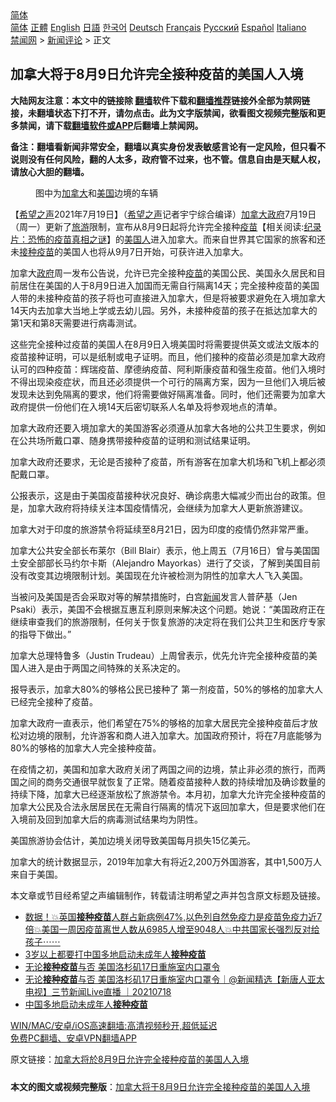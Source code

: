  <!-- 面包屑导航 --> <div class="breadcrumb"><!-- GTranslate: https://gtranslate.io/ -->  <div class="switcher notranslate">  <div class="selected">  <a href="#" onclick="return false;"> 简体</a>  </div>  <div class="option">  <a href="https://www.bannedbook.org" onclick="doGTranslate('zh-CN|zh-CN');jQuery('div.switcher div.selected a').html(jQuery(this).html());return false;" title="简体中文" class="nturl selected"> 简体</a>  <a href="https://www.bannedbook.org/zh-tw/" onclick="doGTranslate('zh-CN|zh-TW');jQuery('div.switcher div.selected a').html(jQuery(this).html());return false;" title="繁體中文" class="nturl"> 正體</a>  <a href="https://www.bannedbook.org/en/" onclick="doGTranslate('zh-CN|en');jQuery('div.switcher div.selected a').html(jQuery(this).html());return false;" title="English" class="nturl"> English</a>  <a href="https://www.bannedbook.org/ja/" onclick="doGTranslate('zh-CN|ja');jQuery('div.switcher div.selected a').html(jQuery(this).html());return false;" title="日本語" class="nturl"> 日語</a>  <a href="https://www.bannedbook.org/ko/" onclick="doGTranslate('zh-CN|ko');jQuery('div.switcher div.selected a').html(jQuery(this).html());return false;" title="한국어" class="nturl"> 한국어</a>  <a href="https://www.bannedbook.org/de/" onclick="doGTranslate('zh-CN|de');jQuery('div.switcher div.selected a').html(jQuery(this).html());return false;" title="Deutsch" class="nturl"> Deutsch</a>  <a href="https://www.bannedbook.org/fr/" onclick="doGTranslate('zh-CN|fr');jQuery('div.switcher div.selected a').html(jQuery(this).html());return false;" title="Français" class="nturl"> Français</a>  <a href="https://www.bannedbook.org/ru/" onclick="doGTranslate('zh-CN|ru');jQuery('div.switcher div.selected a').html(jQuery(this).html());return false;" title="Русский" class="nturl"> Русский</a>  <a href="https://www.bannedbook.org/es/" onclick="doGTranslate('zh-CN|es');jQuery('div.switcher div.selected a').html(jQuery(this).html());return false;" title="Español" class="nturl"> Español</a>  <a href="https://www.bannedbook.org/it/" onclick="doGTranslate('zh-CN|it');jQuery('div.switcher div.selected a').html(jQuery(this).html());return false;" title="Italiano" class="nturl"> Italiano</a>  </div>  </div>      <div class='breadcrumb-sub'><!-- Breadcrumb NavXT 6.3.0 --> <a href="https://www.bannedbook.org/" class="home">禁闻网</a> &gt; <a href="https://www.bannedbook.org/bnews/comments/" class="category">新闻评论</a> &gt; 正文</div></div><h2>加拿大将于8月9日允许完全接种疫苗的美国人入境</h2> <p class="notice"><b>大陆网友注意：本文中的链接除 <a href="https://github.com/bannedbook/fanqiang" >翻墙</a>软件下载和<a href="https://github.com/killgcd/justmysocks/blob/master/README.md">翻墙推荐</a>链接外全部为禁网链接，未翻墙状态下打不开，请勿点击。此为文字版禁闻，欲看图文视频完整版和更多禁闻，请下载<a href="https://github.com/bannedbook/fanqiang">翻墙软件或APP</a>后翻墙上禁闻网。</p><p>备注：翻墙看新闻非常安全，翻墙以真实身份发表敏感言论有一定风险，但只看不说则没有任何风险，翻的人太多，政府管不过来，也不管。信息自由是天赋人权，请放心大胆的翻墙。</b></p>  <div class="entry"> <figure> <p><figcaption>图中为<a href="https://www.bannedbook.org/bnews/tag/%e5%8a%a0%e6%8b%bf%e5%a4%a7/" class="st_tag internal_tag" rel="tag" title="标签 加拿大 下的日志">加拿大</a>和<a href="https://www.bannedbook.org/bnews/tag/%e7%be%8e%e5%9b%bd/" class="st_tag internal_tag" rel="tag" title="标签 美国 下的日志">美国</a>边境的车辆</figcaption></figure> <p>【<span class='wp_keywordlink_affiliate'><a href="https://www.soundofhope.org" title="希望之声" target="_blank">希望之声</a></span>2021年7月19日】（<a href="https://www.bannedbook.org/bnews/tag/%e5%b8%8c%e6%9c%9b%e4%b9%8b%e5%a3%b0/" class="st_tag internal_tag" rel="tag" title="标签 希望之声 下的日志">希望之声</a>记者宇宁综合编译）<a href="https://www.bannedbook.org/bnews/tag/%E5%8A%A0%E6%8B%BF%E5%A4%A7%E6%94%BF%E5%BA%9C/" class="st_tag internal_tag" rel="tag" title="标签 加拿大政府 下的日志">加拿大政府</a>7月19日（周一）更新了<a href="https://www.bannedbook.org/bnews/tag/%e6%97%85%e6%b8%b8/" class="st_tag internal_tag" rel="tag" title="标签 旅游 下的日志">旅游</a>限制，宣布从8月9日起将允许完全接种<span class='wp_keywordlink'><a href="https://www.bannedbook.org/bnews/tculture/20160630/551027.html" title="疫苗" target="_blank">疫苗</a></span>【相关阅读:<a href='https://www.bannedbook.org/bnews/topimagenews/20180408/925060.html' target='_blank'>纪录片：恐怖的疫苗真相之谜</a>】的<a href="https://www.bannedbook.org/bnews/tag/%E7%BE%8E%E5%9B%BD%E4%BA%BA/" class="st_tag internal_tag" rel="tag" title="标签 美国人 下的日志">美国人</a>进入加拿大。而来自世界其它国家的旅客和还未<a href="https://www.bannedbook.org/bnews/tag/%E6%8E%A5%E7%A7%8D%E7%96%AB%E8%8B%97/" class="st_tag internal_tag" rel="tag" title="标签 接种疫苗 下的日志">接种疫苗</a>的美国人也将从9月7日开始，可获许进入加拿大。</p> <p>加拿大<a href="https://www.bannedbook.org/bnews/tag/%e6%94%bf%e5%ba%9c/" class="st_tag internal_tag" rel="tag" title="标签 政府 下的日志">政府</a>周一发布公告说，允许已完全接种<a href="https://www.bannedbook.org/bnews/tag/%e7%96%ab%e8%8b%97/" class="st_tag internal_tag" rel="tag" title="标签 疫苗 下的日志">疫苗</a>的美国公民、美国永久居民和目前居住在美国的人于8月9日进入加国而无需自行隔离14天；完全接种疫苗的美国人带的未接种疫苗的孩子将也可直接进入加拿大，但是将被要求避免在入境加拿大14天内去加拿大当地上学或去幼儿园。另外，未接种疫苗的孩子在抵达加拿大的第1天和第8天需要进行病毒测试。</p> <p>这些完全接种过疫苗的美国人在8月9日入境美国时将需要提供英文或法文版本的疫苗接种证明，可以是纸制或电子证明。而且，他们接种的疫苗必须是加拿大政府认可的四种疫苗：辉瑞疫苗、摩德纳疫苗、阿利斯康疫苗和强生疫苗。他们入境时不得出现染疫症状，而且还必须提供一个可行的隔离方案，因为一旦他们入境后被发现未达到免隔离的要求，他们将需要做好隔离准备。同时，他们还需要为加拿大政府提供一份他们在入境14天后密切联系人名单及将参观地点的清单。</p> <p>加拿大政府还要入境加拿大的美国游客必须遵从加拿大各地的公共卫生要求，例如在公共场所戴口罩、随身携带接种疫苗的证明和测试结果证明。 </p>  <p>加拿大政府还要求，无论是否接种了疫苗，所有游客在加拿大机场和飞机上都必须配戴口罩。</p> <p>公报表示，这是由于美国疫苗接种状况良好、确诊病患大幅减少而出台的政策。但是，加拿大政府将持续关注本国疫情情况，会继续为加拿大人更新旅游建议。</p> <p>加拿大对于印度的旅游禁令将延续至8月21日，因为印度的疫情仍然非常严重。</p> <p>加拿大公共安全部长布莱尔（Bill Blair）表示，他上周五（7月16日）曾与美国国土安全部部长马约尔卡斯（Alejandro Mayorkas）进行了交谈，了解到美国目前没有改变其边境限制计划。美国现在允许被检测为阴性的加拿大人飞入美国。</p>  <p>当被问及美国是否会采取对等的解禁措施时，白宫<span class='wp_keywordlink_affiliate'><a href="https://www.bannedbook.org/" title="新闻">新闻</a></span>发言人普萨基（Jen Psaki）表示，美国不会根据互惠互利原则来解决这个问题。她说：“美国政府正在继续审查我们的旅游限制，任何关于恢复旅游的决定将在我们公共卫生和医疗专家的指导下做出。”</p> <p>加拿大总理特鲁多（Justin Trudeau）上周曾表示，优先允许完全接种疫苗的美国人进入是由于两国之间特殊的关系决定的。</p> <p>报导表示，加拿大80%的够格公民已接种了 第一剂疫苗，50%的够格的加拿大人已经完全接种了疫苗。</p> <p>加拿大政府一直表示，他们希望在75%的够格的加拿大居民完全接种疫苗后才放松对边境的限制，允许游客和商人进入加拿大。加国政府预计，将在7月底能够为80%的够格的加拿大人完全接种疫苗。</p>  <p>在疫情之初，美国和加拿大政府关闭了两国之间的边境，禁止非必须的旅行，而两国之间的商务交通很早就恢复了正常。随着疫苗接种人数的持续增加及确诊数量的持续下降，加拿大已经逐渐放松了旅游禁令。本月初，加拿大允许完全接种疫苗的加拿大公民及合法永居居民在无需自行隔离的情况下返回加拿大，但是要求他们在入境前及回到加拿大后的病毒测试结果均为阴性。</p> <p>美国旅游协会估计，美加边境关闭导致美国每月损失15亿美元。</p> <p>加拿大的统计数据显示，2019年加拿大有将近2,200万外国游客，其中1,500万人来自于美国。</p> <p>本文章或节目经希望之声编辑制作，转载请注明希望之声并包含原文标题及链接。 </p>  <ul class='op-related-articles' title='相关阅读'> <li><a href='https://www.bannedbook.org/bnews/bannedvideo/20210718/1589618.html' target='_blank'>数据！💥英国<b>接种疫苗</b>人群占新病例47%,以色列自然免疫力是疫苗免疫力近7倍💥美国一周因疫苗离世人数从6985人增至9048人💥中共国家长强烈反对给孩子⋯⋯</a></li> <li><a href='https://www.bannedbook.org/bnews/baitai/20210718/1589613.html' target='_blank'>3岁以上都要打中国多地启动未成年人<b>接种疫苗</b></a></li> <li><a href='https://www.bannedbook.org/bnews/taiwannews/20210718/1589402.html' target='_blank'>无论<b>接种疫苗</b>与否 美国洛杉矶17日重施室内口罩令</a></li> <li><a href='https://www.bannedbook.org/bnews/bannedvideo/20210718/1589340.html' target='_blank'>无论<b>接种疫苗</b>与否 美国洛杉矶17日重施室内口罩令｜@新闻精选【新唐人亚太电视】三节新闻Live直播 ｜20210718</a></li> <li><a href='https://www.bannedbook.org/bnews/headline/20210718/1589230.html' target='_blank'>中国多地启动未成年人<b>接种疫苗</b></a></li> </ul> <p class="texttj"> <a href="https://github.com/bannedbook/fanqiang/wiki/V2ray%E6%9C%BA%E5%9C%BA" target="_blank">WIN/MAC/安卓/iOS高速翻墙:高清视频秒开,超低延迟</a><br/> <a href="https://github.com/bannedbook/fanqiang/wiki/%E7%A6%81%E9%97%BB%E7%BD%91%E5%AE%89%E5%8D%93%E7%BF%BB%E5%A2%99%E6%96%B0%E9%97%BBAPP" target="_blank">免费PC翻墙、安卓VPN翻墙APP</a></p><p>原文链接：<a class="src_link"  href="https://www.soundofhope.org/post/527192" target="_blank">加拿大将於8月9日允许完全接种疫苗的美国人入境</a></p><a name='sharetosocial'></a>  <div style="margin-bottom:5px;padding-bottom:5px;clear:both"> <div id="archive-pix-1" class="banner-ads"> <!-- AuctionX Display platform tag START --> <div id="26318x728x90x621x_ADSLOT2" clicktrack="%%CLICK_URL_ESC%%"></div> <!-- AuctionX Display platform tag END --> </div> <div id="archive-pix-2" class="banner-ads"> <!-- AuctionX Display platform tag START --> <div id="26315x300x250x621x_ADSLOT2" clicktrack="%%CLICK_URL_ESC%%"></div> <!-- AuctionX Display platform tag END --> </div> </div>  <div id="archive-pix-1" class="banner-ads"> <!-- AuctionX Display platform tag START --> <div id="26318x728x90x621x_ADSLOT3" clicktrack="%%CLICK_URL_ESC%%"></div> <!-- AuctionX Display platform tag END --> </div> <div><b>本文的图文或视频完整版</b>：<a href='https://www.bannedbook.org/bnews/comments/20210720/1590428.html'>加拿大将于8月9日允许完全接种疫苗的美国人入境</a></div>  </div><!--END ENTRY--> 